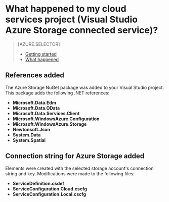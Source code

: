 <properties
    pageTitle="What happened to my cloud service project? | Microsoft Azure | Visual Studio connected services"
	description="Describes what happens in a cloud services project after connecting to an Azure storage account using Visual Studio connected services"
    services="storage"
	documentationCenter=""
	authors="TomArcher"
	manager="douge"
	editor="tglee"/>

<tags
	ms.service="storage"
	ms.workload="web"
	ms.tgt_pltfrm="vs-what-happened"
	ms.devlang="na"
	ms.topic="article"
	ms.date="09/03/2015"
	ms.author="tarcher"/>

# What happened to my cloud services project (Visual Studio Azure Storage connected service)?

> [AZURE.SELECTOR]
> - [Getting started](vs-storage-cloud-services-getting-started-blobs.md)
> - [What happened](vs-storage-cloud-services-what-happened.md)


## References added

The Azure Storage NuGet package was added to your Visual Studio project.  
This package adds the following .NET references:

- **Microsoft.Data.Edm**
- **Microsoft.Data.OData**
- **Microsoft.Data.Services.Client**
- **Microsoft.WindowsAzure.Configuration**
- **Microsoft.WindowsAzure.Storage**
- **Newtonsoft.Json**
- **System.Data**
- **System.Spatial**

## Connection string for Azure Storage added
Elements were created with the selected storage account's connection string and key. Modifications were made to the following files:

- **ServiceDefinition.csdef**
- **ServiceConfiguration.Cloud.cscfg**
- **ServiceConfiguration.Local.cscfg**
